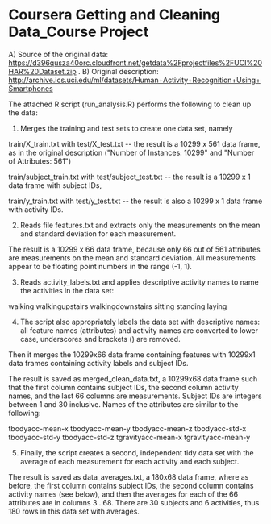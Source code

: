 # Coursera Getting and Cleaning Data_Course Project

A) Source of the original data: https://d396qusza40orc.cloudfront.net/getdata%2Fprojectfiles%2FUCI%20HAR%20Dataset.zip .
B) Original description: http://archive.ics.uci.edu/ml/datasets/Human+Activity+Recognition+Using+Smartphones

The attached R script (run_analysis.R) performs the following to clean up the data:

1. Merges the training and test sets to create one data set, namely

train/X_train.txt with test/X_test.txt -- the result is a 10299 x 561 data frame,
as in the original description ("Number of Instances: 10299" and "Number of Attributes: 561")

train/subject_train.txt with test/subject_test.txt -- the result is a 10299 x 1 data frame with subject IDs,

train/y_train.txt with test/y_test.txt -- the result is also a 10299 x 1 data frame with activity IDs.

2.  Reads file features.txt and extracts only the measurements on the mean and standard deviation
for each measurement.

The result is a 10299 x 66 data frame, because only 66 out of 561 attributes are
measurements on the mean and standard deviation.
All measurements appear to be floating point numbers in the range (-1, 1).

3. Reads activity_labels.txt and applies descriptive activity names to name the activities in the data set:

walking
walkingupstairs
walkingdownstairs
sitting
standing
laying

4. The script also appropriately labels the data set with descriptive names:
all feature names (attributes) and activity names are converted to lower case,
underscores and brackets () are removed.

Then it merges the 10299x66 data frame containing features with
10299x1 data frames containing activity labels and subject IDs.

The result is saved as merged_clean_data.txt, a 10299x68 data frame
such that the first column contains subject IDs,
the second column activity names,
and the last 66 columns are measurements.
Subject IDs are integers between 1 and 30 inclusive.
Names of the attributes are similar to the following:

tbodyacc-mean-x 
tbodyacc-mean-y 
tbodyacc-mean-z 
tbodyacc-std-x 
tbodyacc-std-y 
tbodyacc-std-z 
tgravityacc-mean-x 
tgravityacc-mean-y

5. Finally, the script creates a second, independent tidy data set with the average
of each measurement for each activity and each subject.

The result is saved as data_averages.txt, a 180x68 data frame, where as before,
the first column contains subject IDs, the second column contains activity names (see below),
and then the averages for each of the 66 attributes are in columns 3...68.
There are 30 subjects and 6 activities, thus 180 rows in this data set with averages.

